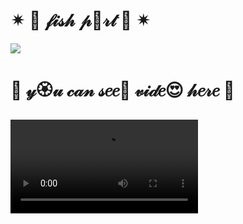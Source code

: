 # ✴  🎀  𝒻𝒾𝓈𝒽 𝓅🌺𝓇𝓉 🎀  ✴

  <img src="https://user-images.githubusercontent.com/96183163/201365560-b3ffc80f-7404-447d-b4f7-e3e56d191d28.png" />
  
  # 🎀  𝓎🏵𝓊 𝒸𝒶𝓃 𝓈𝑒𝑒🧿  𝓋𝒾𝒹𝑒😍 𝒽𝑒𝓇𝑒  🎀 
 
  <video autoplay unmuted  src="https://user-images.githubusercontent.com/96183163/201382206-9c0b7304-5d8a-410c-94b4-1e45b3765c0a.mp4" type="video/mp4">

 </video>

